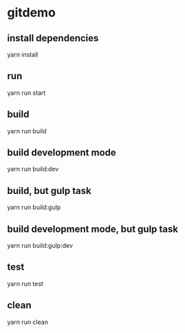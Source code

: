 # gitdemo

## install dependencies

yarn install

## run

yarn run start

## build

yarn run build

## build development mode

yarn run build:dev

## build, but gulp task

yarn run build:gulp

## build development mode, but gulp task

yarn run build:gulp:dev

## test

yarn run test

## clean

yarn run clean

